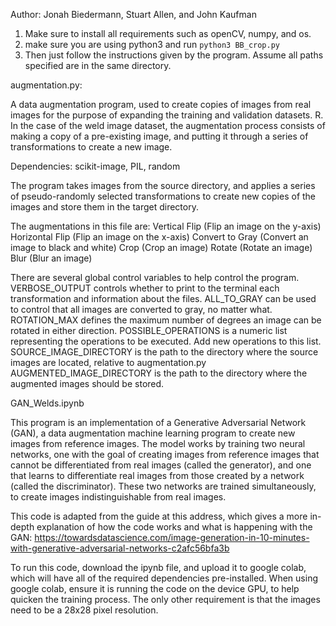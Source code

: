 Author: Jonah Biedermann, Stuart Allen, and John Kaufman

1. Make sure to install all requirements such as openCV,  numpy, and os. 
2. make sure you are using python3 and run ```python3 BB_crop.py```
3. Then just follow the instructions given by the program. Assume all paths specified are in the same directory.



augmentation.py:

A data augmentation program, used to create copies of images from real images for the purpose of expanding the training and validation datasets. R. In the case of the weld image dataset, the augmentation process consists of making a copy of a pre-existing image, and putting it through a series of transformations to create a new image.

Dependencies: scikit-image, PIL, random

The program takes images from the source directory, and applies a series of pseudo-randomly selected transformations to create new copies of the images and store them in the target directory.

The augmentations in this file are:
    Vertical Flip (Flip an image on the y-axis)
    Horizontal Flip (Flip an image on the x-axis)
    Convert to Gray (Convert an image to black and white)
    Crop (Crop an image)
    Rotate (Rotate an image)
    Blur (Blur an image)


There are several global control variables to help control the program.
    VERBOSE_OUTPUT controls whether to print to the terminal each transformation and information about the files.
    ALL_TO_GRAY can be used to control that all images are converted to gray, no matter what.
    ROTATION_MAX defines the maximum number of degrees an image can be rotated in either direction.
    POSSIBLE_OPERATIONS is a numeric list representing the operations to be executed. Add new operations to this list.
    SOURCE_IMAGE_DIRECTORY is the path to the directory where the source images are located, relative to augmentation.py
    AUGMENTED_IMAGE_DIRECTORY is the path to the directory where the augmented images should be stored.



GAN_Welds.ipynb

This program is an implementation of a Generative Adversarial Network (GAN), a data augmentation machine learning program to create new images from reference images. The model works by training two neural networks, one with the goal of creating images from reference images that cannot be differentiated from real images (called the generator), and one that learns to differentiate real images from those created by a network (called the discriminator). These two networks are trained simultaneously, to create images indistinguishable from real images.

This code is adapted from the guide at this address, which gives a more in-depth explanation of how the code works and what is happening with the GAN: https://towardsdatascience.com/image-generation-in-10-minutes-with-generative-adversarial-networks-c2afc56bfa3b

To run this code, download the ipynb file, and upload it to google colab, which will have all of the required dependencies pre-installed. When using google colab, ensure it is running the code on the device GPU, to help quicken the training process. The only other requirement is that the images need to be a 28x28 pixel resolution.

